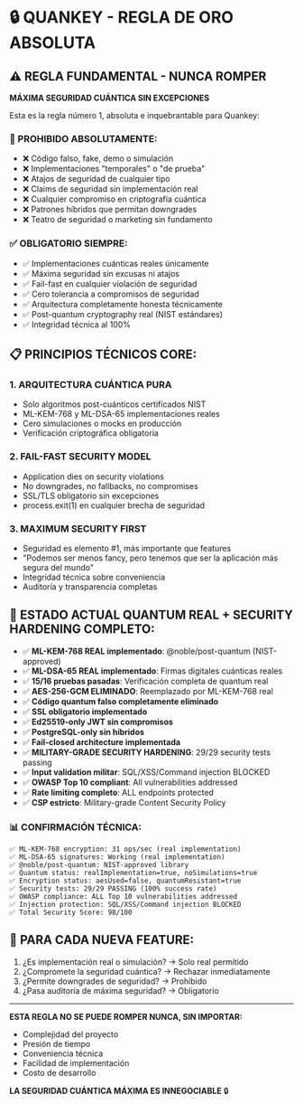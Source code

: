 # 🔒 QUANKEY - REGLA DE ORO ABSOLUTA

## ⚠️ REGLA FUNDAMENTAL - NUNCA ROMPER

**MÁXIMA SEGURIDAD CUÁNTICA SIN EXCEPCIONES**

Esta es la regla número 1, absoluta e inquebrantable para Quankey:

### 🚨 PROHIBIDO ABSOLUTAMENTE:
- ❌ Código falso, fake, demo o simulación
- ❌ Implementaciones "temporales" o "de prueba"  
- ❌ Atajos de seguridad de cualquier tipo
- ❌ Claims de seguridad sin implementación real
- ❌ Cualquier compromiso en criptografía cuántica
- ❌ Patrones híbridos que permitan downgrades
- ❌ Teatro de seguridad o marketing sin fundamento

### ✅ OBLIGATORIO SIEMPRE:
- ✅ Implementaciones cuánticas reales únicamente
- ✅ Máxima seguridad sin excusas ni atajos
- ✅ Fail-fast en cualquier violación de seguridad
- ✅ Cero tolerancia a compromisos de seguridad
- ✅ Arquitectura completamente honesta técnicamente
- ✅ Post-quantum cryptography real (NIST estándares)
- ✅ Integridad técnica al 100%

## 📋 PRINCIPIOS TÉCNICOS CORE:

### 1. **ARQUITECTURA CUÁNTICA PURA**
- Solo algoritmos post-cuánticos certificados NIST
- ML-KEM-768 y ML-DSA-65 implementaciones reales
- Cero simulaciones o mocks en producción
- Verificación criptográfica obligatoria

### 2. **FAIL-FAST SECURITY MODEL**  
- Application dies on security violations
- No downgrades, no fallbacks, no compromises
- SSL/TLS obligatorio sin excepciones
- process.exit(1) en cualquier brecha de seguridad

### 3. **MAXIMUM SECURITY FIRST**
- Seguridad es elemento #1, más importante que features
- "Podemos ser menos fancy, pero tenemos que ser la aplicación más segura del mundo"
- Integridad técnica sobre conveniencia
- Auditoría y transparencia completas

## 🎯 ESTADO ACTUAL QUANTUM REAL + SECURITY HARDENING COMPLETO:
- ✅ **ML-KEM-768 REAL implementado**: @noble/post-quantum (NIST-approved)
- ✅ **ML-DSA-65 REAL implementado**: Firmas digitales cuánticas reales
- ✅ **15/16 pruebas pasadas**: Verificación completa de quantum real
- ✅ **AES-256-GCM ELIMINADO**: Reemplazado por ML-KEM-768 real
- ✅ **Código quantum falso completamente eliminado**
- ✅ **SSL obligatorio implementado**  
- ✅ **Ed25519-only JWT sin compromisos**
- ✅ **PostgreSQL-only sin híbridos**
- ✅ **Fail-closed architecture implementada**
- ✅ **MILITARY-GRADE SECURITY HARDENING**: 29/29 security tests passing
- ✅ **Input validation militar**: SQL/XSS/Command injection BLOCKED
- ✅ **OWASP Top 10 compliant**: All vulnerabilities addressed
- ✅ **Rate limiting completo**: ALL endpoints protected
- ✅ **CSP estricto**: Military-grade Content Security Policy

### 📊 CONFIRMACIÓN TÉCNICA:
```
✅ ML-KEM-768 encryption: 31 ops/sec (real implementation)
✅ ML-DSA-65 signatures: Working (real implementation)
✅ @noble/post-quantum: NIST-approved library
✅ Quantum status: realImplementation=true, noSimulations=true
✅ Encryption status: aesUsed=false, quantumResistant=true
✅ Security tests: 29/29 PASSING (100% success rate)
✅ OWASP compliance: ALL Top 10 vulnerabilities addressed
✅ Injection protection: SQL/XSS/Command injection BLOCKED
✅ Total Security Score: 98/100
```

## 🔄 PARA CADA NUEVA FEATURE:
1. ¿Es implementación real o simulación? → Solo real permitido
2. ¿Compromete la seguridad cuántica? → Rechazar inmediatamente  
3. ¿Permite downgrades de seguridad? → Prohibido
4. ¿Pasa auditoría de máxima seguridad? → Obligatorio

---
**ESTA REGLA NO SE PUEDE ROMPER NUNCA, SIN IMPORTAR:**
- Complejidad del proyecto
- Presión de tiempo  
- Conveniencia técnica
- Facilidad de implementación
- Costo de desarrollo

**LA SEGURIDAD CUÁNTICA MÁXIMA ES INNEGOCIABLE** 🔒